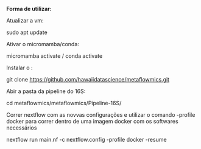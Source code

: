 **Forma de utilizar:**


Atualizar a vm:

  sudo apt update

Ativar o micromamba/conda:

  micromamba activate / conda activate

Instalar o :

  git clone https://github.com/hawaiidatascience/metaflowmics.git

Abir a pasta da pipeline do 16S:

  cd metaflowmics/metaflowmics/Pipeline-16S/

Correr nextflow com as novvas configurações e utilizar o comando -profile docker para correr dentro de uma imagem docker com os softwares necessários                                                                       

  nextflow run main.nf -c nextflow.config -profile docker -resume
